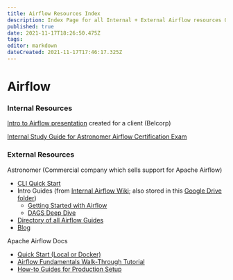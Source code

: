 ```yaml
---
title: Airflow Resources Index
description: Index Page for all Internal + External Airflow resources Qbiz has access to
published: true
date: 2021-11-17T18:26:50.475Z
tags: 
editor: markdown
dateCreated: 2021-11-17T17:46:17.325Z
---
```


# Airflow

### Internal Resources

[Intro to Airflow presentation](https://drive.google.com/drive/folders/1eZZatY5Q0my9mT9Aha2JLO1-hn55ZdUK?usp=sharing) created for a client (Belcorp)

[Internal Study Guide for Astronomer Airflow Certification Exam](https://qbiz-wiki.com/en/training/Certifications/AstroAirFlowDagAuth)

### External Resources

Astronomer (Commercial company which sells support for Apache Airflow)
- [CLI Quick Start](https://www.astronomer.io/docs/cloud/stable/develop/cli-quickstart)
- Intro Guides (from [Internal Airflow Wiki](https://qbiz-wiki.com/en/technology/airflow); also stored in this [Google Drive folder](https://drive.google.com/drive/folders/19gaKwGI_ht-fC8WxICoArGRE7pelcQJj))
	- [Getting Started with Airflow](https://drive.google.com/file/d/1BRMbMIq03gOPUranAFPa4M8r6UJ7Zhb5/view?usp=sharing)
  - [DAGS Deep Dive](https://drive.google.com/file/d/1IWhpRpv9BKiFDDaH-13TFChryf9hNfpq/view?usp=sharing)
- [Directory of all Airflow Guides](https://www.astronomer.io/guides/?utm_campaign=Marketing&utm_source=EbookDAGs&utm_term=Guides)
- [Blog](https://www.astronomer.io/blog/?utm_campaign=Marketing&utm_source=GettingStartedEBook)

Apache Airflow Docs
- [Quick Start (Local or Docker)](https://airflow.apache.org/docs/apache-airflow/stable/start/index.html)
- [Airflow Fundamentals Walk-Through Tutorial](https://airflow.apache.org/docs/apache-airflow/stable/tutorial.html)
- [How-to Guides for Production Setup](https://airflow.apache.org/docs/apache-airflow/stable/howto/index.html)

